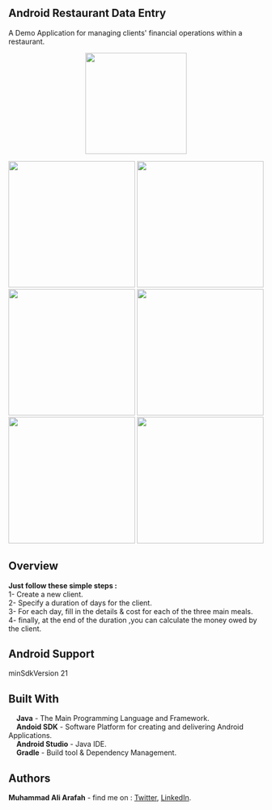 
## Android Restaurant Data Entry
A Demo Application for managing clients' financial operations within a restaurant.
<p align="center">
<img src="app/screenshots/logo.png" height="200"/>
</p>
<p align="center">
  <img src="app/screenshots/Data Entry (1).jpg" height="250"/>
  <img src="app/screenshots/Data Entry (2).jpg" height="250"/>
  <img src="app/screenshots/Data Entry (3).jpg" height="250"/>
  <img src="app/screenshots/Data Entry (4).jpg" height="250"/>
  <img src="app/screenshots/Data Entry (6).jpg" height="250"/>
  <img src="app/screenshots/Data Entry (7).jpg" height="250"/>
</p>

## Overview  
  **Just follow these simple steps :**  
  1- Create a new client.  
  2- Specify a duration of days for the client.  
  3- For each day, fill in the details & cost for each of the three main meals.  
  4- finally, at the end of the duration ,you can calculate the money owed by the client.    

## Android Support
 minSdkVersion 21
 
## Built With  
&nbsp;&nbsp;&nbsp;&nbsp;**Java** - The Main Programming Language and Framework.  
&nbsp;&nbsp;&nbsp;&nbsp;**Andoid SDK** - Software Platform for creating and delivering Android Applications.   
&nbsp;&nbsp;&nbsp;&nbsp;**Android Studio** - Java IDE.  
&nbsp;&nbsp;&nbsp;&nbsp;**Gradle** - Build tool & Dependency Management.   

## Authors  
   **Muhammad Ali Arafah** - find me on : [Twitter](https://twitter.com/ZaTribune), [LinkedIn](https://www.linkedin.com/in/zatribune).  

